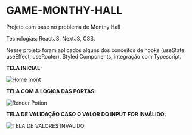 # GAME-MONTHY-HALL

Projeto com base no problema de Monthy Hall

Tecnologias: ReactJS, NextJS, CSS.

Nesse projeto foram aplicados alguns dos conceitos de hooks (useState, useEffect, useRouter), Styled Components, integração com Typescript.

**TELA INICIAL:** 

![Home mont](https://user-images.githubusercontent.com/39384032/134281285-37db8a76-2846-4325-ae62-2bad7af9423a.png)

**TELA COM A LÓGICA DAS PORTAS:**

![Render Potion](https://user-images.githubusercontent.com/39384032/134281465-e9302ec5-74bc-4576-810a-6a59bfbae610.png)

**TELA DE VALIDAÇÃO CASO O VALOR DO INPUT FOR INVÁLIDO:**

![TELA DE VALORES INVALIDO](https://user-images.githubusercontent.com/39384032/134281764-58b5e3c8-4eb8-4c05-b4d5-5ccbfcbca264.png)



